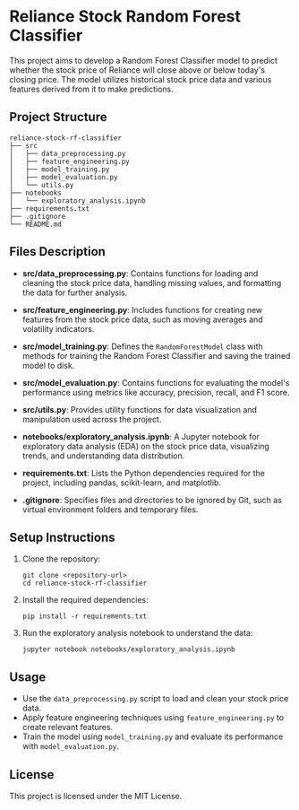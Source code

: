 # Reliance Stock Random Forest Classifier

This project aims to develop a Random Forest Classifier model to predict whether the stock price of Reliance will close above or below today's closing price. The model utilizes historical stock price data and various features derived from it to make predictions.

## Project Structure

```
reliance-stock-rf-classifier
├── src
│   ├── data_preprocessing.py
│   ├── feature_engineering.py
│   ├── model_training.py
│   ├── model_evaluation.py
│   └── utils.py
├── notebooks
│   └── exploratory_analysis.ipynb
├── requirements.txt
├── .gitignore
└── README.md
```

## Files Description

- **src/data_preprocessing.py**: Contains functions for loading and cleaning the stock price data, handling missing values, and formatting the data for further analysis.

- **src/feature_engineering.py**: Includes functions for creating new features from the stock price data, such as moving averages and volatility indicators.

- **src/model_training.py**: Defines the `RandomForestModel` class with methods for training the Random Forest Classifier and saving the trained model to disk.

- **src/model_evaluation.py**: Contains functions for evaluating the model's performance using metrics like accuracy, precision, recall, and F1 score.

- **src/utils.py**: Provides utility functions for data visualization and manipulation used across the project.

- **notebooks/exploratory_analysis.ipynb**: A Jupyter notebook for exploratory data analysis (EDA) on the stock price data, visualizing trends, and understanding data distribution.

- **requirements.txt**: Lists the Python dependencies required for the project, including pandas, scikit-learn, and matplotlib.

- **.gitignore**: Specifies files and directories to be ignored by Git, such as virtual environment folders and temporary files.

## Setup Instructions

1. Clone the repository:
   ```
   git clone <repository-url>
   cd reliance-stock-rf-classifier
   ```

2. Install the required dependencies:
   ```
   pip install -r requirements.txt
   ```

3. Run the exploratory analysis notebook to understand the data:
   ```
   jupyter notebook notebooks/exploratory_analysis.ipynb
   ```

## Usage

- Use the `data_preprocessing.py` script to load and clean your stock price data.
- Apply feature engineering techniques using `feature_engineering.py` to create relevant features.
- Train the model using `model_training.py` and evaluate its performance with `model_evaluation.py`.

## License

This project is licensed under the MIT License.